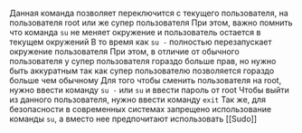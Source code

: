 Данная команда позволяет переключится с текущего пользователя, на пользователя root или же супер пользователя
При этом, важно помнить что команда `su` не меняет окружение и пользователь остается в текущем окружений
В то время как `su -` полностью перезапускает окружение пользователя
При этом, в отличие от обычного пользователя у супер пользователя гораздо больше прав, но нужно быть аккуратным так как супер пользователю позволяется гораздо больше чем обычному
Для того чтобы сменить пользователя на root, нужно ввести команду `su -` или `su` и ввести пароль от root
Чтобы выйти из данного пользователя, нужно ввести команду `exit`
Так же, для безопасности в современных системах запрещено использование команды `su`, а вместо нее предпочитают использовать [[Sudo]]
